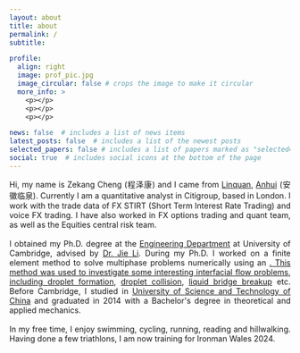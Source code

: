 ```yaml
---
layout: about
title: about
permalink: /
subtitle:  

profile:
  align: right
  image: prof_pic.jpg
  image_circular: false # crops the image to make it circular
  more_info: >
    <p></p>
    <p></p>
    <p></p>

news: false  # includes a list of news items
latest_posts: false  # includes a list of the newest posts
selected_papers: false # includes a list of papers marked as "selected={true}"
social: true  # includes social icons at the bottom of the page
---
```


<div style='text-align: justify;'>
Hi, my name is Zekang Cheng (程泽康) and I came from <a href="https://en.wikipedia.org/wiki/Linquan_County">Linquan</a>, <a href="https://en.wikipedia.org/wiki/Anhui">Anhui</a> (安徽临泉). Currently I am a quantitative analyst in Citigroup, based in London. I work with the trade data of FX STIRT (Short Term Interest Rate Trading) and voice FX trading. I have also worked in FX options trading and quant team, as well as the Equities central risk team.
<br/><br/>
I obtained my Ph.D. degree at the <a href="http://www.eng.cam.ac.uk/">Engineering Department</a> at University of Cambridge, advised by <a href="https://www.ieef.cam.ac.uk/user/jl305">Dr. Jie Li</a>. During my Ph.D. I worked on a finite element method to solve multiphase problems numerically using an <a href="https://cz295.github.io/projects/mesh"adaptive moving mesh</a>. This method was used to investigate some interesting interfacial flow problems, including <a href="https://cz295.github.io/projects/dripping/">droplet formation</a>, <a href="https://cz295.github.io/projects/bouncing/">droplet collision</a>, <a href="https://cz295.github.io/projects/bridge/">liquid bridge breakup</a> etc. Before Cambridge, I studied in <a href="https://en.ustc.edu.cn/">University of Science and Technology of China</a> and graduated in 2014 with a Bachelor's degree in theoretical and applied mechanics. 
<br/><br/>
In my free time, I enjoy swimming, cycling, running, reading and hillwalking. Having done a few triathlons, I am now training for Ironman Wales 2024.  
</div>

